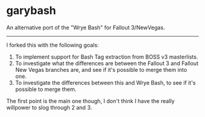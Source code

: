 garybash
========

An alternative port of the "Wrye Bash" for Fallout 3/NewVegas.

---

I forked this with the following goals:

1. To implement support for Bash Tag extraction from BOSS v3 masterlists.
2. To investigate what the differences are between the Fallout 3 and Fallout New Vegas branches are, and see if it's possible to merge them into one.
3. To investigate the differences between this and Wrye Bash, to see if it's possible to merge them.

The first point is the main one though, I don't think I have the really willpower to slog through 2 and 3.
